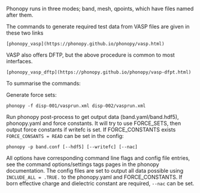 Phonopy runs in three modes; band, mesh, qpoints, which have files named after them.

The commands to generate required test data from VASP files are given in these two links

    [phonopy_vasp](https://phonopy.github.io/phonopy/vasp.html)

VASP also offers DFTP, but the above procedure is common to most interfaces.

    [phonopy_vasp_dftp](https://phonopy.github.io/phonopy/vasp-dfpt.html)

To summarise the commands:

Generate force sets:

    phonopy -f disp-001/vasprun.xml disp-002/vasprun.xml
    
Run phonopy post-process to get output data (band.yaml/band.hdf5), phonopy.yaml
and force constants. It will try to use FORCE_SETS, then output force constants
if writefc is set. If FORCE_CONSTANTS exists `FORCE_CONSANTS = READ` can be set
in the config:

    phonopy -p band.conf [--hdf5] [--writefc] [--nac]

All options have corresponding command line flags and config file entries, see
the command options/settings tags pages in the phonopy documentation. The config
files are set to output all data possible using `INCLUDE_ALL = .TRUE.` to the
phonopy.yaml and FORCE_CONSTANTS. If born effective charge and dielectric constant
are required, `--nac` can be set.
